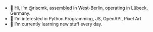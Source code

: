 - 👋 Hi, I’m @riscmk, assembled in West-Berlin, operating in Lübeck, Germany.
- 👀 I’m interested in Python Programming, JS, OpenAPI, Pixel Art
- 🌱 I’m currently learning new stuff every day.


<!---
riscmk/riscmk is a ✨ special ✨ repository because its `README.md` (this file) appears on your GitHub profile.
You can click the Preview link to take a look at your changes.
--->
